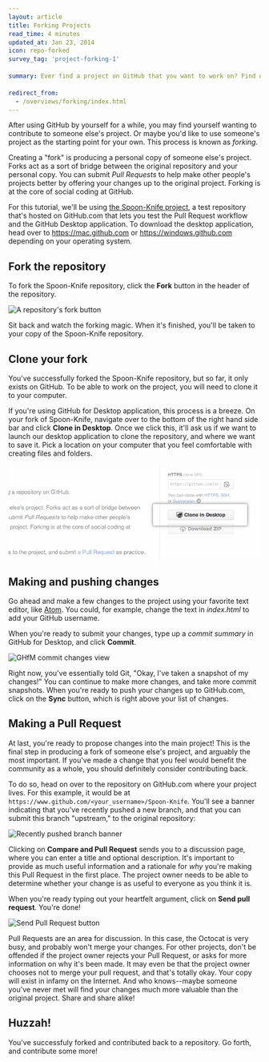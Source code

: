 ```yaml
---
layout: article
title: Forking Projects
read_time: 4 minutes
updated_at: Jan 23, 2014
icon: repo-forked
survey_tag: 'project-forking-1'

summary: Ever find a project on GitHub that you want to work on? Find out how you can contribute with Forking.

redirect_from:
  - /overviews/forking/index.html
---
```

<a id="contributing" title="Contributing to a project" class="toc-item"></a>
After using GitHub by yourself for a while, you may find yourself wanting to contribute to someone else's project. Or maybe you'd like to use someone's project as the starting point for your own. This process is known as *forking.*

Creating a "fork" is producing a personal copy of someone else's project. Forks act as a sort of bridge between the original repository and your personal copy. You can submit *Pull Requests* to help make other people's projects better by offering your changes up to the original project. Forking is at the core of social coding at GitHub.

For this tutorial, we'll be using [the Spoon-Knife project](https://github.com/octocat/Spoon-Knife), a test repository that's hosted on GitHub.com that lets you test the Pull Request workflow and the GitHub Desktop application. To download the desktop application, head over to <https://mac.github.com> or <https://windows.github.com> depending on your operating system.

<a id="fork" title="Fork the repository" class="toc-item"></a>
## Fork the repository

To fork the Spoon-Knife repository, click the **Fork** button in the header of the repository.

![A repository's fork button](https://github-images.s3.amazonaws.com/help/bootcamp/Bootcamp-Fork.png)

Sit back and watch the forking magic. When it's finished, you'll be taken to your copy of the Spoon-Knife repository.

<a id="clone" title="Clone your fork" class="toc-item"></a>
## Clone your fork

You've successfully forked the Spoon-Knife repository, but so far, it only exists on GitHub. To be able to work on the project, you will need to clone it to your computer.

If you're using GitHub for Desktop application, this process is a breeze. On your fork of Spoon-Knife, navigate over to the bottom of the right hand side bar and click **Clone in Desktop**. Once we click this, it'll ask us if we want to launch our desktop application to clone the repository, and where we want to save it. Pick a location on your computer that you feel comfortable with creating files and folders.

![Clone in Desktop](clone-in-desktop.png)

<a id="making-changes" title="Making and pushing changes" class="toc-item"></a>
## Making and pushing changes

Go ahead and make a few changes to the project using your favorite text editor, like [Atom](https://atom.io). You could, for example, change the text in *index.html* to add your GitHub username.

When you're ready to submit your changes, type up a *commit summary* in GitHub for Desktop, and click **Commit**.

![GHfM commit changes view](https://github-images.s3.amazonaws.com/mac/changes/changes-view-20130108-143933.jpg)

Right now, you've essentially told Git, "Okay, I've taken a snapshot of my changes!" You can continue to make more changes, and take more commit snapshots. When you're ready to push your changes up to GitHub.com, click on the **Sync** button, which is right above your list of changes.

<a id="making-a-pull-request" title="Making a Pull Request" class="toc-item"></a>
## Making a Pull Request

At last, you're ready to propose changes into the main project! This is the final step in producing a fork of someone else's project, and arguably the most important. If you've made a change that you feel would benefit the community as a whole, you should definitely consider contributing back.

To do so, head on over to the repository on GitHub.com where your project lives. For this example, it would be at `https://www.github.com/<your_username>/Spoon-Knife`. You'll see a banner indicating that you've recently pushed a new branch, and that you can submit this branch "upstream," to the original repository:

![Recently pushed branch banner](https://github-images.s3.amazonaws.com/help/pull_requests/recently_pushed_branch.png)

Clicking on **Compare and Pull Request** sends you to a discussion page, where you can enter a title and optional description. It's important to provide as much useful information and a rationale for *why* you're making this Pull Request in the first place. The project owner needs to be able to determine whether your change is as useful to everyone as you think it is.

When you're ready typing out your heartfelt argument, click on **Send pull request**. You're done!

![Send Pull Request button](https://github-images.s3.amazonaws.com/help/pull_requests/pullrequest-send.png)

Pull Requests are an area for discussion. In this case, the Octocat is very busy, and probably won't merge your changes. For other projects, don't be offended if the project owner rejects your Pull Request, or asks for more information on why it's been made. It may even be that the project owner chooses not to merge your pull request, and that's totally okay. Your copy will exist in infamy on the Internet. And who knows--maybe someone you've never met will find your changes much more valuable than the original project. Share and share alike!

<a id="huzzah" title="Huzzah!" class="toc-item"></a>
## Huzzah!

You've successfuly forked and contributed back to a repository. Go forth, and
contribute some more!
